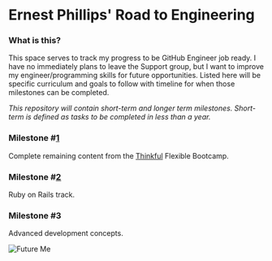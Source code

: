 # Ernest Phillips' Road to Engineering

### What is this?
This space serves to track my progress to be GitHub Engineer job ready.
I have no immediately plans to leave the Support group, but I want to improve my engineer/programming skills for future opportunities.
Listed here will be specific curriculum and goals to follow with timeline for when those milestones can be completed.


_This repository will contain short-term and longer term milestones.
Short-term is defined as tasks to be completed in less than a year._

### Milestone #[1](https://github.com/ernest-phillips/Engineering_Roadmap/issues/1) 
Complete remaining content from the [Thinkful](https://www.thinkful.com/bootcamp/web-development/flexible/) Flexible Bootcamp.

### Milestone #[2](https://github.com/ernest-phillips/Engineering_Roadmap/issues/2)
Ruby on Rails track.

### Milestone #3
Advanced development concepts.

![Future Me](https://github.com/ernest-phillips/ernest-phillips.github.io/blob/master/future_me.png)